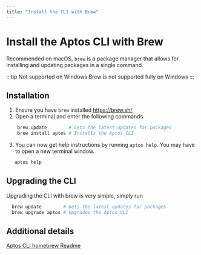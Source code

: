 ```yaml
---
title: "Install the CLI with Brew"
---
```


# Install the Aptos CLI with Brew

Recommended on macOS, `brew` is a package manager that allows for installing and updating packages in a single
command.

:::tip Not supported on Windows
Brew is not supported fully on Windows
:::

## Installation

1. Ensure you have `brew` installed https://brew.sh/
2. Open a terminal and enter the following commands

```bash
    brew update        # Gets the latest updates for packages
    brew install aptos # Installs the Aptos CLI
```

3. You can now get help instructions by running `aptos help`. You may have to open a new terminal window.

```bash
   aptos help
```

## Upgrading the CLI

Upgrading the CLI with brew is very simple, simply run

```bash
  brew update        # Gets the latest updates for packages
  brew upgrade aptos # Upgrades the Aptos CLI
```

## Additional details

[Aptos CLI homebrew Readme](https://github.com/aptos-labs/aptos-core/blob/main/crates/aptos/homebrew/README.md)
